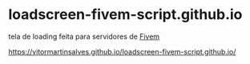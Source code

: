 # loadscreen-fivem-script.github.io

tela de loading feita para servidores de [Fivem](https://fivem.net)

https://vitormartinsalves.github.io/loadscreen-fivem-script.github.io/

